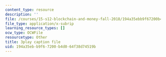 ```yaml
---
content_type: resource
description: ''
file: /courses/15-s12-blockchain-and-money-fall-2018/194a35ebb9f67200b4d064f38d74519b_sMnBl0g3Ev4.srt
file_type: application/x-subrip
learning_resource_types: []
ocw_type: OCWFile
resourcetype: Other
title: 3play caption file
uid: 194a35eb-b9f6-7200-b4d0-64f38d74519b
---
```

